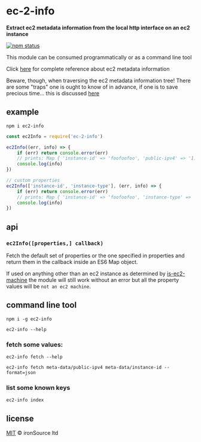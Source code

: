 # ec-2-info

**Extract ec2 metadata information from the local http interface on an ec2 instance**

[![npm status](http://img.shields.io/npm/v/ec-2-info.svg?style=flat-square)](https://www.npmjs.org/package/ec-2-info) 

This module can be consumed programmatically or as a command line tool

Click [here](http://docs.aws.amazon.com/AWSEC2/latest/UserGuide/ec2-instance-metadata.html#instancedata-data-categories) for complete reference about ec2 metadata information

Beware, though, when traversing the ec2 metadata information tree! There are some "traps" one is ought to know of in advance, if one is to save precious time... this is discussed [here](rant.md)

## example

`npm i ec2-info`

```js
const ec2Info = require('ec-2-info')

ec2Info((err, info) => {
    if (err) return console.error(err)
    // prints: Map { 'instance-id' => 'foofoofoo', 'public-ipv4' => '1.2.3.4' }
    console.log(info) 
})

// custom properties
ec2Info(['instance-id', 'instance-type'], (err, info) => {
    if (err) return console.error(err)
    // prints: Map { 'instance-id' => 'foofoofoo', 'instance-type' => 'm4-large' }
    console.log(info) 
})
```

## api

### `ec2Info([properties,] callback)`
Fetch the default set of properties or the one specified in properties and return them in the callback inside an ES6 Map object.

If used on anything other than an ec2 instance as determined by [is-ec2-machine](https://github.com/ironsource/is-ec2-machine) the module will still work without an error but all the property values will be `not an ec2 machine`.

## command line tool
`npm i -g ec2-info`

`ec2-info --help`

### fetch some values:
`ec2-info fetch --help`

`ec2-info fetch meta-data/public-ipv4 meta-data/instance-id --format=json`

### list some known keys
`ec2-info index`

## license

[MIT](http://opensource.org/licenses/MIT) © ironSource ltd
